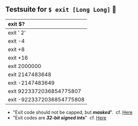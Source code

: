 ## Testsuite for `$ exit [Long Long]` :dromedary_camel:

| exit $? 
| :-
| exit ' 2' 
| exit -4
| exit +8
| exit +16 
| exit 2000000
| exit 2147483648
| exit -2147483649
| exit 9223372036854775807
| exit -9223372036854775808

- "Exit code should not be capped, but ___masked___".&nbsp; cf. [Here](https://github.com/symfony/symfony/issues/13996)
- "Exit codes are ___32-bit signed ints___"&nbsp; cf. [Here](https://github.com/symfony/symfony/issues/13996#issuecomment-91283407)
